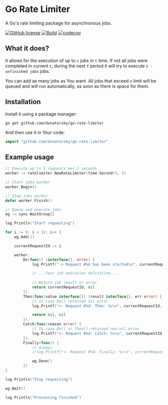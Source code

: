 # Go Rate Limiter

A Go's rate limiting package for asynchronous jobs.

[![GitHub license](https://img.shields.io/github/license/donatorsky/go-rate-limiter)](https://github.com/donatorsky/go-rate-limiter/blob/main/LICENSE)
[![Build](https://github.com/donatorsky/go-rate-limiter/workflows/Tests/badge.svg?branch=main)](https://github.com/donatorsky/go-rate-limiter/actions?query=branch%3Amain)
[![codecov](https://codecov.io/gh/donatorsky/go-rate-limiter/branch/main/graph/badge.svg?token=A8WGM5K8DD)](https://codecov.io/gh/donatorsky/go-rate-limiter)

## What it does?

It allows for the execution of up to `n` jobs in `t` time. If not all jobs were completed in current `t`, during the next `t` period it will try to execute `n - unfinished jobs` jobs.

You can add as many jobs as You want. All jobs that exceed `n` limit will be queued and will run automatically, as soon as there is space for them.

## Installation

Install it using a package manager:

```shell
go get github.com/donatorsky/go-rate-limiter
```

And then use it in Your code:

```go
import "github.com/donatorsky/go-rate-limiter"
```

## Example usage

```go
// Execute up to 5 requests per 2 seconds
worker := ratelimiter.NewRateLimiter(time.Second*2, 5)

// Start jobs worker
worker.Begin()

// Stop jobs worker
defer worker.Finish()

// Queue and execute jobs
wg := sync.WaitGroup{}

log.Println("Start requesting")

for i := 0; i < 12; i++ {
    wg.Add(1)

    currentRequestId := i

    worker.
        Do(func() (interface{}, error) {
            log.Printf("-> Request #%d has been started\n", currentRequestId)

            // ...Your job execution definition...
            
            // Return job result or error
            return currentRequestId, nil
        }).
        Then(func(value interface{}) (result interface{}, err error) {
            // In case Do() returned nil error
            log.Printf("<- Request #%d: Then: %v\n", currentRequestId, v)

            return nil, nil
        }).
        Catch(func(reason error) {
            // In case Do() or Then() returned non-nil error
            log.Printf("<- Request #%d: Catch: %v\n", currentRequestId, reason)
        }).
        Finally(func() {
            // Always
            //log.Printf("<- Request #%d: Finally: %v\n", currentRequestId, v)

            wg.Done()
        })
}

log.Println("Stop requesting")

wg.Wait()

log.Println("Processing finished")
```
